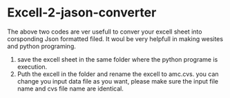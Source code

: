 # Excell-2-jason-converter

The above two codes are ver usefull to conver your excell sheet into corsponding Json formatted filed. It woul be very helpfull in making wesites and python programing.

1. save the excell sheet in the same folder where the python programe is execution. 
2. Puth the excell in the folder and rename the excell to amc.cvs. you can change you input data file as you want, please make sure the input file name and cvs file name are identical.

